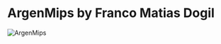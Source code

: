 # ArgenMips by Franco Matias Dogil
![ArgenMips](https://github.com/user-attachments/assets/89c61a9f-a2b0-4643-9449-9d3d4b3004e3)

